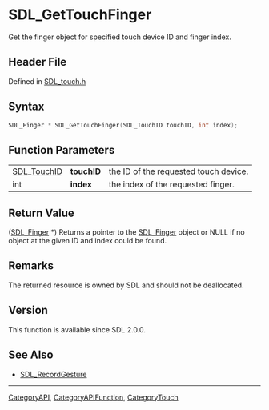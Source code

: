 # SDL_GetTouchFinger

Get the finger object for specified touch device ID and finger index.

## Header File

Defined in [SDL_touch.h](https://github.com/libsdl-org/SDL/blob/SDL2/include/SDL_touch.h)

## Syntax

```c
SDL_Finger * SDL_GetTouchFinger(SDL_TouchID touchID, int index);
```

## Function Parameters

|                            |             |                                       |
| -------------------------- | ----------- | ------------------------------------- |
| [SDL_TouchID](SDL_TouchID) | **touchID** | the ID of the requested touch device. |
| int                        | **index**   | the index of the requested finger.    |

## Return Value

([SDL_Finger](SDL_Finger) *) Returns a pointer to the
[SDL_Finger](SDL_Finger) object or NULL if no object at the given ID and
index could be found.

## Remarks

The returned resource is owned by SDL and should not be deallocated.

## Version

This function is available since SDL 2.0.0.

## See Also

- [SDL_RecordGesture](SDL_RecordGesture)






----
[CategoryAPI](CategoryAPI), [CategoryAPIFunction](CategoryAPIFunction), [CategoryTouch](CategoryTouch)

